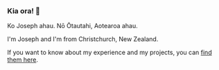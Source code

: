 ### Kia ora! 🌊

Ko Joseph ahau. Nō Ōtautahi, Aotearoa ahau.

I'm Joseph and I'm from Christchurch, New Zealand.

If you want to know about my experience and my projects, you can [find them here](https://resume.wildlyinaccurate.com/).
